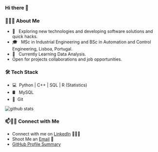 ### Hi there 👋

<h3> 👨🏻‍💻 About Me </h3>

- 🤔 &nbsp; Exploring new technologies and developing software solutions and quick hacks.
- 🎓 &nbsp; MSc in Industrial Engineering and BSc in Automation and Control Engineering, Lisboa, Portugal.
- 🌱 &nbsp; Currently Learning Data Analysis.
- Open for projects collaborations and job opportunities. 

<h3>🛠 Tech Stack</h3>

- 💻 &nbsp;Python | C++ | SQL | R (Statistics)
- 🛢 &nbsp; MySQL
- 🔧 &nbsp;Git


![github stats](https://github-readme-stats.vercel.app/api?username=IgorHufn&show_icons=true)

### 📫🤝🏻 Connect with Me

 - Connect with me on [LinkedIn](https://www.linkedin.com/in/igorhufnagel/) 👨🏻‍💻
 - Shoot Me an [Email](mailto:igorhufn@gmail.com) 💌
 - [GitHub Profile Summary](https://profile-summary-for-github.com/user/IgorHufn)
